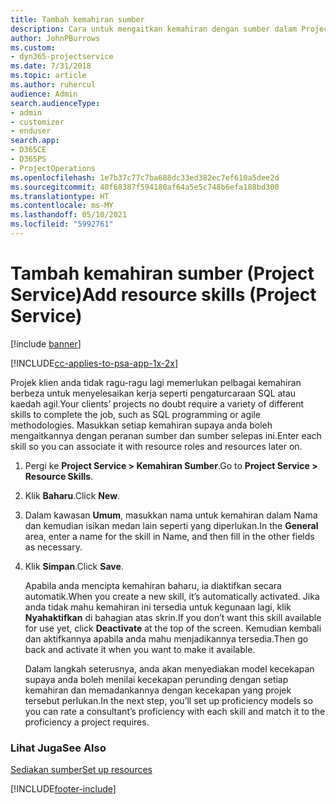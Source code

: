 ```yaml
---
title: Tambah kemahiran sumber
description: Cara untuk mengaitkan kemahiran dengan sumber dalam Project Service
author: JohnPBurrows
ms.custom:
- dyn365-projectservice
ms.date: 7/31/2018
ms.topic: article
ms.author: ruhercul
audience: Admin
search.audienceType:
- admin
- customizer
- enduser
search.app:
- D365CE
- D365PS
- ProjectOperations
ms.openlocfilehash: 1e7b37c77c7ba688dc33ed382ec7ef610a5dee2d
ms.sourcegitcommit: 40f68387f594180af64a5e5c748b6efa188bd300
ms.translationtype: HT
ms.contentlocale: ms-MY
ms.lasthandoff: 05/10/2021
ms.locfileid: "5992761"
---
```

# <a name="add-resource-skills-project-service"></a><span data-ttu-id="93eeb-103">Tambah kemahiran sumber (Project Service)</span><span class="sxs-lookup"><span data-stu-id="93eeb-103">Add resource skills (Project Service)</span></span>

[!include [banner](../includes/psa-now-project-operations.md)]

[!INCLUDE[cc-applies-to-psa-app-1x-2x](../includes/cc-applies-to-psa-app-1x-2x.md)]

<span data-ttu-id="93eeb-104">Projek klien anda tidak ragu-ragu lagi memerlukan pelbagai kemahiran berbeza untuk menyelesaikan kerja seperti pengaturcaraan SQL atau kaedah agil.</span><span class="sxs-lookup"><span data-stu-id="93eeb-104">Your clients’ projects no doubt require a variety of different skills to complete the job, such as SQL programming or agile methodologies.</span></span> <span data-ttu-id="93eeb-105">Masukkan setiap kemahiran supaya anda boleh mengaitkannya dengan peranan sumber dan sumber selepas ini.</span><span class="sxs-lookup"><span data-stu-id="93eeb-105">Enter each skill so you can associate it with resource roles and resources later on.</span></span>  
  
1. <span data-ttu-id="93eeb-106">Pergi ke **Project Service > Kemahiran Sumber**.</span><span class="sxs-lookup"><span data-stu-id="93eeb-106">Go to **Project Service > Resource Skills**.</span></span>  
  
2. <span data-ttu-id="93eeb-107">Klik **Baharu**.</span><span class="sxs-lookup"><span data-stu-id="93eeb-107">Click **New**.</span></span>  
  
3. <span data-ttu-id="93eeb-108">Dalam kawasan **Umum**, masukkan nama untuk kemahiran dalam Nama dan kemudian isikan medan lain seperti yang diperlukan.</span><span class="sxs-lookup"><span data-stu-id="93eeb-108">In the **General** area, enter a name for the skill in Name, and then fill in the other fields as necessary.</span></span>  
  
4. <span data-ttu-id="93eeb-109">Klik **Simpan**.</span><span class="sxs-lookup"><span data-stu-id="93eeb-109">Click **Save**.</span></span>  
  
   <span data-ttu-id="93eeb-110">Apabila anda mencipta kemahiran baharu, ia diaktifkan secara automatik.</span><span class="sxs-lookup"><span data-stu-id="93eeb-110">When you create a new skill, it’s automatically activated.</span></span> <span data-ttu-id="93eeb-111">Jika anda tidak mahu kemahiran ini tersedia untuk kegunaan lagi, klik **Nyahaktifkan** di bahagian atas skrin.</span><span class="sxs-lookup"><span data-stu-id="93eeb-111">If you don’t want this skill available for use yet, click **Deactivate** at the top of the screen.</span></span> <span data-ttu-id="93eeb-112">Kemudian kembali dan aktifkannya apabila anda mahu menjadikannya tersedia.</span><span class="sxs-lookup"><span data-stu-id="93eeb-112">Then go back and activate it when you want to make it available.</span></span>  
  
   <span data-ttu-id="93eeb-113">Dalam langkah seterusnya, anda akan menyediakan model kecekapan supaya anda boleh menilai kecekapan perunding dengan setiap kemahiran dan memadankannya dengan kecekapan yang projek tersebut perlukan.</span><span class="sxs-lookup"><span data-stu-id="93eeb-113">In the next step, you’ll set up proficiency models so you can rate a consultant’s proficiency with each skill and match it to the proficiency a project requires.</span></span>  
  
### <a name="see-also"></a><span data-ttu-id="93eeb-114">Lihat Juga</span><span class="sxs-lookup"><span data-stu-id="93eeb-114">See Also</span></span>  
 [<span data-ttu-id="93eeb-115">Sediakan sumber</span><span class="sxs-lookup"><span data-stu-id="93eeb-115">Set up resources</span></span>](../psa/set-up-resources.md)


[!INCLUDE[footer-include](../includes/footer-banner.md)]